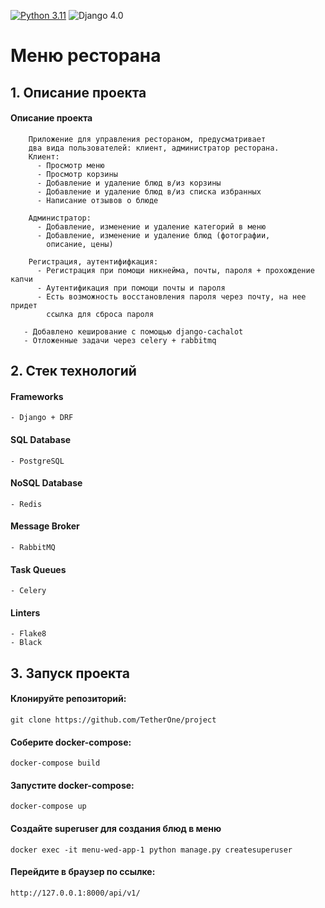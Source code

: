 [![Python 3.11](https://img.shields.io/badge/python-3.11-green.svg)](https://www.python.org/downloads/release/python-360/)
![Django 4.0](https://img.shields.io/badge/Django-5.0.2-green.svg)


# Меню ресторана
## 1. Описание проекта

#### Описание проекта
        Приложение для управления рестораном, предусматривает
        два вида пользователей: клиент, администратор ресторана.
        Клиент:
          - Просмотр меню
          - Просмотр корзины 
          - Добавление и удаление блюд в/из корзины
          - Добавление и удаление блюд в/из списка избранных
          - Написание отзывов о блюде

        Администратор:
          - Добавление, изменение и удаление категорий в меню
          - Добавление, изменение и удаление блюд (фотографии,
            описание, цены) 

        Регистрация, аутентифифкация:
          - Регистрация при помощи никнейма, почты, пароля + прохождение капчи
          - Аутентификация при помощи почты и пароля
          - Есть возможность восстановления пароля через почту, на нее придет 
            ссылка для сброса пароля
            
       - Добавлено кеширование с помощью django-cachalot
       - Отложенные задачи через celery + rabbitmq
        
## 2. Стек технологий
#### Frameworks
    - Django + DRF

#### SQL Database
    - PostgreSQL
    
#### NoSQL Database
    - Redis

#### Message Broker
    - RabbitMQ

#### Task Queues
    - Celery

#### Linters
    - Flake8
    - Black

## 3. Запуск проекта
#### Клонируйте репозиторий:
```
git clone https://github.com/TetherOne/project
```
#### Соберите docker-compose:
```
docker-compose build
```
#### Запустите docker-compose:
```
docker-compose up
```
#### Создайте superuser для создания блюд в меню
```
docker exec -it menu-wed-app-1 python manage.py createsuperuser
```
#### Перейдите в браузер по ссылке:
```
http://127.0.0.1:8000/api/v1/
```
